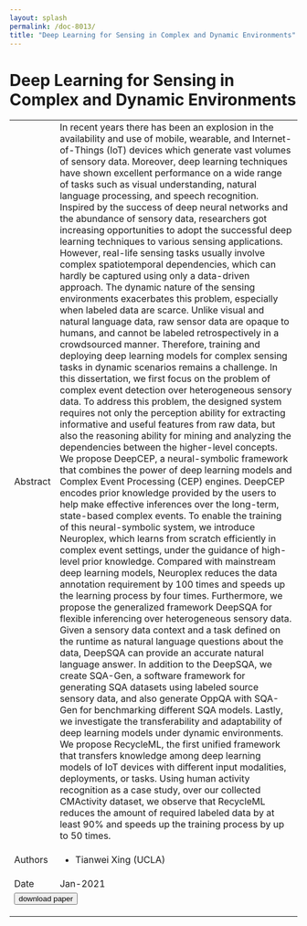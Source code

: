 ```yaml
---
layout: splash
permalink: /doc-8013/
title: "Deep Learning for Sensing in Complex and Dynamic Environments"
---
```


# Deep Learning for Sensing in Complex and Dynamic Environments

<table>
    <tbody>
    <tr>
        <td>Abstract</td>
            <td>
                In recent years there has been an explosion in the availability and use of mobile, wearable, and Internet-of-Things (IoT) devices which generate vast volumes of sensory data. Moreover, deep learning techniques have shown excellent performance on a wide range of tasks such as visual understanding, natural language processing, and speech recognition. Inspired by the success of deep neural networks and the abundance of sensory data, researchers got increasing opportunities to adopt the successful deep learning techniques to various sensing applications. However, real-life sensing tasks usually involve complex spatiotemporal dependencies, which can hardly be captured using only a data-driven approach. The dynamic nature of the sensing environments exacerbates this problem, especially when labeled data are scarce. Unlike visual and natural language data, raw sensor data are opaque to humans, and cannot be labeled retrospectively in a crowdsourced manner. Therefore, training and deploying deep learning models for complex sensing tasks in dynamic scenarios remains a challenge.
                In this dissertation, we first focus on the problem of complex event detection over heterogeneous sensory data. To address this problem, the designed system requires not only the perception ability for extracting informative and useful features from raw data, but also the reasoning ability for mining and analyzing the dependencies between the higher-level concepts. We propose DeepCEP, a neural-symbolic framework that combines the power of deep learning models and Complex Event Processing (CEP) engines. DeepCEP encodes prior knowledge provided by the users to help make effective inferences over the long-term, state-based complex events. To enable the training of this neural-symbolic system, we introduce Neuroplex, which learns from scratch efficiently in complex event settings, under the guidance of high-level prior knowledge. Compared with mainstream deep learning models, Neuroplex reduces the data annotation requirement by 100 times and speeds up the learning process by four times.
                Furthermore, we propose the generalized framework DeepSQA for flexible inferencing over heterogeneous sensory data. Given a sensory data context and a task defined on the runtime as natural language questions about the data, DeepSQA can provide an accurate natural language answer. In addition to the DeepSQA, we create SQA-Gen, a software framework for generating SQA datasets using labeled source sensory data, and also generate OppQA with SQA-Gen for benchmarking different SQA models.
                Lastly, we investigate the transferability and adaptability of deep learning models under dynamic environments. We propose RecycleML, the first unified framework that transfers knowledge among deep learning models of IoT devices with different input modalities, deployments, or tasks. Using human activity recognition as a case study, over our collected CMActivity dataset, we observe that RecycleML reduces the amount of required labeled data by at least 90% and speeds up the training process by up to 50 times.
        </td>
    </tr>
    <tr>
        <td>Authors</td>
        <td>
            <ul>
                <li>Tianwei Xing (UCLA)</li>
            </ul>
        </td>
    </tr>
    <tr>
        <td>Date</td>
        <td>Jan-2021</td>
    </tr>
    <tr>
        <td colspan="2">
            <form method="get" action="https://escholarship.org/content/qt7r47363x/qt7r47363x_noSplash_13b949a64e4e79de34c514a7761a4c89.pdf">
                <button type="submit">download paper</button>
            </form>
        </td>
    </tr>
    </tbody>
</table>
